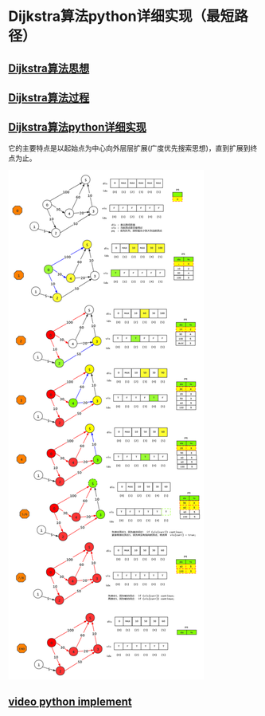 # Dijkstra算法python详细实现（最短路径）

## [Dijkstra算法思想](https://www.youtube.com/watch?v=KdzoDdRqes0&t=26s)

## [Dijkstra算法过程](https://www.youtube.com/watch?v=dHadKpKBZL4)

## [Dijkstra算法python详细实现](https://zhuanlan.zhihu.com/p/63395403)

它的主要特点是以起始点为中心向外层层扩展\(广度优先搜索思想\)，直到扩展到终点为止。

![](../.gitbook/assets/dijkstra.png)

## [video python implement](https://www.youtube.com/watch?v=IG1QioWSXRI)

